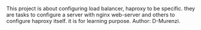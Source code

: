 This project is about configuring load balancer, haproxy to be specific.
they are tasks to configure a server with nginx web-server and others to
configure haproxy itself.
it is for learning purpose.
Author: D-Murenzi.

